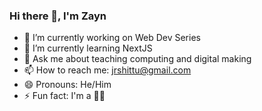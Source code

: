 ### Hi there 👋, I'm Zayn

- 🔭 I’m currently working on Web Dev Series
- 🌱 I’m currently learning NextJS
- 💬 Ask me about teaching computing and digital making
- 📫 How to reach me: jrshittu@gmail.com
- 😄 Pronouns: He/Him
- ⚡ Fun fact: I'm a 🧞‍♂️ 
